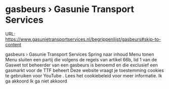 # gasbeurs › Gasunie Transport Services

URL: https://www.gasunietransportservices.nl/begrippenlijst/gasbeurs#skip-to-content

gasbeurs › Gasunie Transport Services
Spring naar inhoud
Menu tonen
Menu sluiten
een partij die volgens de regels van artikel 66b, lid 1 van de Gaswet tot beheerder van een gasbeurs is benoemd en die exclusief een gasmarkt voor de TTF beheert
Deze website vraagt je toestemming cookies te gebruiken voor
YouTube
. Lees het
cookiebeleid
voor meer informatie.
Ik ga akkoord
Ik ga niet akkoord